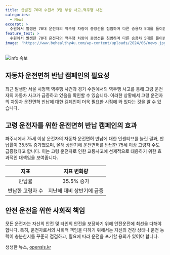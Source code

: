 ```yaml
---
title: 급발진 70대 수원서 3명 부상 사고…역주행 사건
categories:
  - News
excerpt: >
  수원에서 발생한 70대 운전자의 역주행 차량이 중앙선을 침범하며 다른 승용차 5대를 들이받았고, 이 사고로 3명이 다쳤으며 운전자는 급발진 주장. 이에 따라 경찰은 사고 경위를 조사하고, 고령 운전자의 사고 급증에 따른 운전면허 자진 반납 캠페인이 논의되는 가운데, 파주시의 인센티브 제도가 반납률을 높인 것으로 나타났다.
feature_text: >
  수원에서 발생한 70대 운전자의 역주행 차량이 중앙선을 침범하며 다른 승용차 5대를 들이받았고, 이 사고로 3명이 다쳤으며 운전자는 급발진 주장. 이에 따라 경찰은 사고 경위를 조사하고, 고령 운전자의 사고 급증에 따른 운전면허 자진 반납 캠페인이 논의되는 가운데, 파주시의 인센티브 제도가 반납률을 높인 것으로 나타났다.
image: 'https://www.behealthy4u.com/wp-content/uploads/2024/06/news.jpg'
---
```


<p><img src="https://www.behealthy4u.com/wp-content/uploads/2024/06/news.jpg" alt="info 속보" /></p>

<h2 data-ke-size="size26">자동차 운전면허 반납 캠페인의 필요성</h2>

<p data-ke-size="size16">최근 발생한 서울 시청역 역주행 사건과 경기 수원에서의 역주행 사고를 통해 고령 운전자의 자동차 사고가 급증하고 있음을 확인할 수 있습니다. 이러한 상황에서 고령 운전자의 자동차 운전면허 반납에 대한 캠페인이 더욱 필요한 시점에 와 있다는 것을 알 수 있습니다.</p>

<h2 data-ke-size="size26">고령 운전자를 위한 운전면허 반납 캠페인의 효과</h2>

<p data-ke-size="size16">파주시에서 75세 이상 운전자의 자동차 운전면허 반납에 대한 인센티브를 늘린 결과, 반납률이 35.5% 증가했으며, 올해 상반기에 운전면허를 반납한 75세 이상 고령자 수도 급증했다고 합니다. 이는 고령 운전자로 인한 교통사고에 선제적으로 대응하기 위한 효과적인 대책임을 보여줍니다.</p>

<table>
<thead>
<tr>
<th style="text-align: center;">지표</th>
<th style="text-align: center;">지표 변화량</th>
</tr>
</thead>
<tbody>
<tr>
<td style="text-align: center;">반납률</td>
<td style="text-align: center;">35.5% 증가</td>
</tr>
<tr>
<td style="text-align: center;">반납한 고령자 수</td>
<td style="text-align: center;">지난해 대비 상반기에 급증</td>
</tr>
</tbody>
</table>

<h2 data-ke-size="size26">안전 운전을 위한 사회적 책임</h2>

<p data-ke-size="size16">모든 운전자는 자신의 안전 및 타인의 안전을 보장하기 위해 안전운전에 최선을 다해야 합니다. 특히, 운전자로서의 사회적 책임을 다하기 위해서는 자신의 건강 상태나 운전 능력이 충분한지를 꾸준히 점검하고, 필요에 따라 운전을 포기할 용의가 있어야 합니다.</p>
생생한 뉴스, <a href="https://opensis.kr" rel="dofollow">opensis.kr</a>


